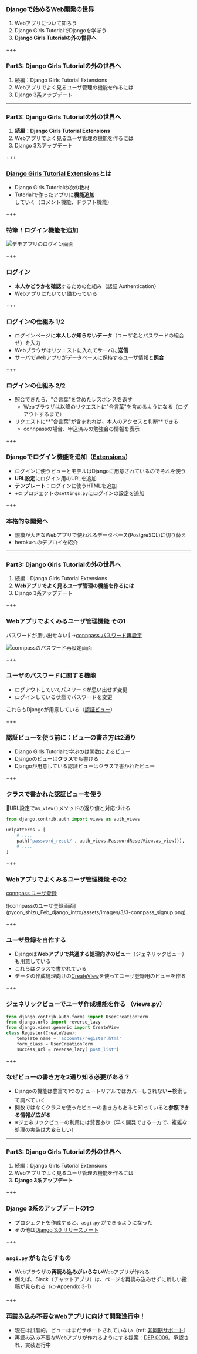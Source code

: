 ### Djangoで始めるWeb開発の世界

1. Webアプリについて知ろう
2. Django Girls TutorialでDjangoを学ぼう
3. **Django Girls Tutorialの外の世界へ**

+++

### Part3: Django Girls Tutorialの外の世界へ

1. 続編：Django Girls Tutorial Extensions
2. Webアプリでよく見るユーザ管理の機能を作るには
3. Django 3系アップデート

---

### Part3: Django Girls Tutorialの外の世界へ

1. **続編：Django Girls Tutorial Extensions**
2. Webアプリでよく見るユーザ管理の機能を作るには
3. Django 3系アップデート

+++

### [Django Girls Tutorial Extensions](https://tutorial-extensions.djangogirls.org/ja/)とは

- Django Girls Tutorialの次の教材
- Tutorialで作ったアプリに**機能追加**していく（コメント機能、ドラフト機能）

+++

### 特筆！ログイン機能を追加

![デモアプリのログイン画面](pycon_shizu_Feb_django_intro/assets/images/3/1-demo_app_login.png)

+++

### ログイン

- **本人かどうかを確認**するための仕組み（認証 Authentication）
- Webアプリにたいてい備わっている

+++

### ログインの仕組み 1/2

- ログインページに**本人しか知らないデータ**（ユーザ名とパスワードの組合せ）を入力
- Webブラウザはリクエストに入れてサーバに**送信**
- サーバでWebアプリがデータベースに保持するユーザ情報と**照合**

+++

### ログインの仕組み 2/2

- 照合できたら、"合言葉"を含めたレスポンスを返す
    - Webブラウザは以降のリクエストに"合言葉"を含めるようになる（ログアウトするまで）
- リクエストに**"合言葉"が含まれれば、本人のアクセスと判断**できる
    - connpassの場合、申込済みの勉強会の情報を表示

+++

### Djangoでログイン機能を追加（[Extensions](https://tutorial-extensions.djangogirls.org/ja/authentication_authorization/)）

- ログインに使うビューとモデルはDjangoに用意されているのでそれを使う
- **URL設定**にログイン用のURLを追加
- **テンプレート**：ログインに使うHTMLを追加
- +α プロジェクトの`settings.py`にログインの設定を追加

+++

### 本格的な開発へ

- 規模が大きなWebアプリで使われるデータベース(PostgreSQL)に切り替え
- herokuへのデプロイを紹介

---

### Part3: Django Girls Tutorialの外の世界へ

1. 続編：Django Girls Tutorial Extensions
2. **Webアプリでよく見るユーザ管理の機能を作るには**
3. Django 3系アップデート

+++

### Webアプリでよくみるユーザ管理機能 その1

パスワードが思い出せない🤨→[connpass パスワード再設定](https://connpass.com/account/password_reset/)

![connpassのパスワード再設定画面](pycon_shizu_Feb_django_intro/assets/images/3/2-connpass_password_reset.png)

+++

### ユーザのパスワードに関する機能

- ログアウトしていてパスワードが思い出せず変更
- ログインしている状態でパスワードを変更

これらもDjangoが用意している（[認証ビュー](https://docs.djangoproject.com/ja/3.0/topics/auth/default/#module-django.contrib.auth.views)）

+++

### 認証ビューを使う前に：ビューの書き方は2通り

- Django Girls Tutorialで学ぶのは関数によるビュー
- Djangoのビューは**クラス**でも書ける
- Djangoが用意している認証ビューはクラスで書かれたビュー

+++

### クラスで書かれた認証ビューを使う

📌URL設定で`as_view()`メソッドの返り値と対応づける

```python
from django.contrib.auth import views as auth_views

urlpatterns = [
    # ...,
    path('password_reset/', auth_views.PasswordResetView.as_view()),
    # ...,
]
```

+++

### Webアプリでよくみるユーザ管理機能 その2

[connpass ユーザ登録](https://connpass.com/signup/)

<span class="seventy-percent-img">
![connpassのユーザ登録画面](pycon_shizu_Feb_django_intro/assets/images/3/3-connpass_signup.png)
</span>

+++

### ユーザ登録を自作する

- Djangoは**Webアプリで共通する処理向けのビュー**（ジェネリックビュー）も用意している
- これらはクラスで書かれている
- データの作成処理向けの[CreateView](https://docs.djangoproject.com/ja/3.0/ref/class-based-views/generic-editing/#createview)を使ってユーザ登録用のビューを作る

+++

### ジェネリックビューでユーザ作成機能を作る （views.py）

```python
from django.contrib.auth.forms import UserCreationForm
from django.urls import reverse_lazy
from django.views.generic import CreateView
class Register(CreateView):
    template_name = 'accounts/register.html'
    form_class = UserCreationForm
    success_url = reverse_lazy('post_list')
```

+++

### なぜビューの書き方を2通り知る必要がある？

- Djangoの機能は豊富で1つのチュートリアルではカバーしきれない➡️検索して調べていく
- 関数ではなくクラスを使ったビューの書き方もあると知っていると**参照できる情報が広がる**
- ※ジェネリックビューの利用には賛否あり（早く開発できる一方で、複雑な処理の実装は大変らしい）

---

### Part3: Django Girls Tutorialの外の世界へ

1. 続編：Django Girls Tutorial Extensions
2. Webアプリでよく見るユーザ管理の機能を作るには
3. **Django 3系アップデート**

+++

### Django 3系のアップデートの1つ

- プロジェクトを作成すると、`asgi.py` ができるようになった
- その他は[Django 3.0 リリースノート](https://docs.djangoproject.com/ja/3.0/releases/3.0/)

+++

### `asgi.py` がもたらすもの

- Webブラウザの**再読み込みがいらない**Webアプリが作れる
- 例えば、Slack（チャットアプリ）は、ページを再読み込みせずに新しい投稿が見られる（👉Appendix 3-1）

+++

### 再読み込み不要なWebアプリに向けて開発進行中！

- 現在は試験的。ビューはまだサポートされていない（ref: [非同期サポート](https://docs.djangoproject.com/ja/3.0/topics/async/)）
- 再読み込み不要なWebアプリが作れるようにする提案：[DEP 0009](https://github.com/django/deps/blob/master/accepted/0009-async.rst#sequencing)。承認され、実装進行中
